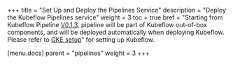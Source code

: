 +++
title = "Set Up and Deploy the Pipelines Service"
description = "Deploy the Kubeflow Pipelines service"
weight = 3
toc = true
bref = "Starting from Kubeflow Pipeline [V0.1.3](https://github.com/kubeflow/pipelines/releases/tag/0.1.3), pipeline will be part of Kubeflow out-of-box components, and will be deployed automatically when deploying Kubeflow. Please refer to [GKE setup](/docs/started/getting-started-gke/)" for setting up Kubeflow.

[menu.docs]
  parent = "pipelines"
  weight = 3
+++

